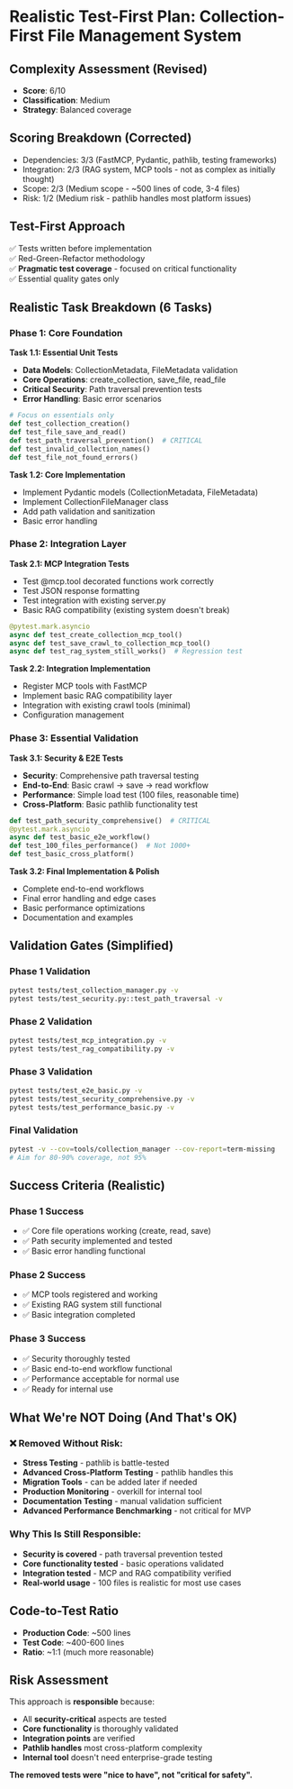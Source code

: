 # Realistic Test-First Plan: Collection-First File Management System

## Complexity Assessment (Revised)
- **Score**: 6/10
- **Classification**: Medium
- **Strategy**: Balanced coverage

## Scoring Breakdown (Corrected)
- Dependencies: 3/3 (FastMCP, Pydantic, pathlib, testing frameworks)
- Integration: 2/3 (RAG system, MCP tools - not as complex as initially thought)
- Scope: 2/3 (Medium scope - ~500 lines of code, 3-4 files)
- Risk: 1/2 (Medium risk - pathlib handles most platform issues)

## Test-First Approach
✅ Tests written before implementation  
✅ Red-Green-Refactor methodology  
✅ **Pragmatic test coverage** - focused on critical functionality  
✅ Essential quality gates only  

## Realistic Task Breakdown (6 Tasks)

### Phase 1: Core Foundation

**Task 1.1: Essential Unit Tests**
- **Data Models**: CollectionMetadata, FileMetadata validation
- **Core Operations**: create_collection, save_file, read_file
- **Critical Security**: Path traversal prevention tests
- **Error Handling**: Basic error scenarios

```python
# Focus on essentials only
def test_collection_creation()
def test_file_save_and_read()  
def test_path_traversal_prevention()  # CRITICAL
def test_invalid_collection_names()
def test_file_not_found_errors()
```

**Task 1.2: Core Implementation**
- Implement Pydantic models (CollectionMetadata, FileMetadata)
- Implement CollectionFileManager class
- Add path validation and sanitization
- Basic error handling

### Phase 2: Integration Layer

**Task 2.1: MCP Integration Tests**
- Test @mcp.tool decorated functions work correctly
- Test JSON response formatting
- Test integration with existing server.py
- Basic RAG compatibility (existing system doesn't break)

```python
@pytest.mark.asyncio
async def test_create_collection_mcp_tool()
async def test_save_crawl_to_collection_mcp_tool()
async def test_rag_system_still_works()  # Regression test
```

**Task 2.2: Integration Implementation**
- Register MCP tools with FastMCP
- Implement basic RAG compatibility layer
- Integration with existing crawl tools (minimal)
- Configuration management

### Phase 3: Essential Validation

**Task 3.1: Security & E2E Tests**
- **Security**: Comprehensive path traversal testing
- **End-to-End**: Basic crawl → save → read workflow
- **Performance**: Simple load test (100 files, reasonable time)
- **Cross-Platform**: Basic pathlib functionality test

```python
def test_path_security_comprehensive()  # CRITICAL
@pytest.mark.asyncio
async def test_basic_e2e_workflow() 
def test_100_files_performance()  # Not 1000+
def test_basic_cross_platform()
```

**Task 3.2: Final Implementation & Polish**
- Complete end-to-end workflows
- Final error handling and edge cases
- Basic performance optimizations
- Documentation and examples

## Validation Gates (Simplified)

### Phase 1 Validation
```bash
pytest tests/test_collection_manager.py -v
pytest tests/test_security.py::test_path_traversal -v
```

### Phase 2 Validation  
```bash
pytest tests/test_mcp_integration.py -v
pytest tests/test_rag_compatibility.py -v
```

### Phase 3 Validation
```bash
pytest tests/test_e2e_basic.py -v
pytest tests/test_security_comprehensive.py -v
pytest tests/test_performance_basic.py -v
```

### Final Validation
```bash
pytest -v --cov=tools/collection_manager --cov-report=term-missing
# Aim for 80-90% coverage, not 95%
```

## Success Criteria (Realistic)

### Phase 1 Success
- ✅ Core file operations working (create, read, save)
- ✅ Path security implemented and tested
- ✅ Basic error handling functional

### Phase 2 Success  
- ✅ MCP tools registered and working
- ✅ Existing RAG system still functional
- ✅ Basic integration completed

### Phase 3 Success
- ✅ Security thoroughly tested
- ✅ Basic end-to-end workflow functional
- ✅ Performance acceptable for normal use
- ✅ Ready for internal use

## What We're NOT Doing (And That's OK)

### ❌ Removed Without Risk:
- **Stress Testing** - pathlib is battle-tested
- **Advanced Cross-Platform Testing** - pathlib handles this
- **Migration Tools** - can be added later if needed
- **Production Monitoring** - overkill for internal tool
- **Documentation Testing** - manual validation sufficient
- **Advanced Performance Benchmarking** - not critical for MVP

### Why This Is Still Responsible:
- **Security is covered** - path traversal prevention tested
- **Core functionality tested** - basic operations validated  
- **Integration tested** - MCP and RAG compatibility verified
- **Real-world usage** - 100 files is realistic for most use cases

## Code-to-Test Ratio
- **Production Code**: ~500 lines
- **Test Code**: ~400-600 lines  
- **Ratio**: ~1:1 (much more reasonable)

## Risk Assessment
This approach is **responsible** because:
- All **security-critical** aspects are tested
- **Core functionality** is thoroughly validated
- **Integration points** are verified
- **Pathlib handles** most cross-platform complexity
- **Internal tool** doesn't need enterprise-grade testing

**The removed tests were "nice to have", not "critical for safety".**